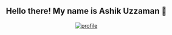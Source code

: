 <h2 align="center">Hello there! My name is Ashik Uzzaman 👋</h2>
<p align=center>
  <a href="#" target="_blank"><img src="https://i.ibb.co/2M4PNwR/Screenshot-2023-05-27-230110.png" alt="profile" /></a>
</p>




